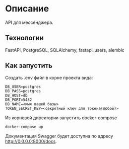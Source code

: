 # Описание

API для мессенджера.

## Технологии

FastAPI, PostgreSQL, SQLAlchemy, fastapi_users, alembic

## Как запустить

Создать .env файл в корне проекта вида:

```env
DB_USER=postgres
DB_PASS=postgres
DB_HOST=db
DB_PORT=5432
DB_NAME=<имя вашей базы>
TOKEN_SECRET_KEY=<секретный ключ для токена(любой)>
```

Из корневой директории запустить docker-compose

```bash
docker-compose up
```

Документация Swagger будет доступна по адресу <http://0.0.0.0:8000/docs>.
